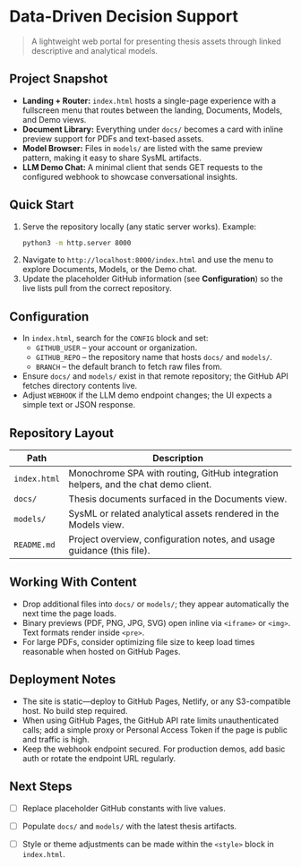 # Data-Driven Decision Support

> A lightweight web portal for presenting thesis assets through linked descriptive and analytical models.

## Project Snapshot
- **Landing + Router:** `index.html` hosts a single-page experience with a fullscreen menu that routes between the landing, Documents, Models, and Demo views.
- **Document Library:** Everything under `docs/` becomes a card with inline preview support for PDFs and text-based assets.
- **Model Browser:** Files in `models/` are listed with the same preview pattern, making it easy to share SysML artifacts.
- **LLM Demo Chat:** A minimal client that sends GET requests to the configured webhook to showcase conversational insights.

## Quick Start
1. Serve the repository locally (any static server works). Example:
   ```bash
   python3 -m http.server 8000
   ```
2. Navigate to `http://localhost:8000/index.html` and use the menu to explore Documents, Models, or the Demo chat.
3. Update the placeholder GitHub information (see **Configuration**) so the live lists pull from the correct repository.

## Configuration
- In `index.html`, search for the `CONFIG` block and set:
  - `GITHUB_USER` – your account or organization.
  - `GITHUB_REPO` – the repository name that hosts `docs/` and `models/`.
  - `BRANCH` – the default branch to fetch raw files from.
- Ensure `docs/` and `models/` exist in that remote repository; the GitHub API fetches directory contents live.
- Adjust `WEBHOOK` if the LLM demo endpoint changes; the UI expects a simple text or JSON response.

## Repository Layout
| Path | Description |
| --- | --- |
| `index.html` | Monochrome SPA with routing, GitHub integration helpers, and the chat demo client. |
| `docs/` | Thesis documents surfaced in the Documents view. |
| `models/` | SysML or related analytical assets rendered in the Models view. |
| `README.md` | Project overview, configuration notes, and usage guidance (this file). |

## Working With Content
- Drop additional files into `docs/` or `models/`; they appear automatically the next time the page loads.
- Binary previews (PDF, PNG, JPG, SVG) open inline via `<iframe>` or `<img>`. Text formats render inside `<pre>`.
- For large PDFs, consider optimizing file size to keep load times reasonable when hosted on GitHub Pages.

## Deployment Notes
- The site is static—deploy to GitHub Pages, Netlify, or any S3-compatible host. No build step required.
- When using GitHub Pages, the GitHub API rate limits unauthenticated calls; add a simple proxy or Personal Access Token if the page is public and traffic is high.
- Keep the webhook endpoint secured. For production demos, add basic auth or rotate the endpoint URL regularly.

## Next Steps
- [ ] Replace placeholder GitHub constants with live values.
- [ ] Populate `docs/` and `models/` with the latest thesis artifacts.
- [ ] Style or theme adjustments can be made within the `<style>` block in `index.html`.

